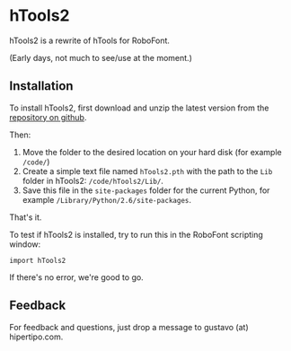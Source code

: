 hTools2
=======

hTools2 is a rewrite of hTools for RoboFont.

(Early days, not much to see/use at the moment.)

Installation
------------

To install hTools2, first download and unzip the latest version from the [repository on github](http://github.com/gferreira/hTools2).

Then:

1. Move the folder to the desired location on your hard disk (for example `/code/`)
2. Create a simple text file named `hTools2.pth` with the path to the `Lib` folder in hTools2: `/code/hTools2/Lib/`.
3. Save this file in the `site-packages` folder for the current Python, for example `/Library/Python/2.6/site-packages`.

That's it.

To test if hTools2 is installed, try to run this in the RoboFont scripting window:

    import hTools2
    
If there's no error, we're good to go.


Feedback
--------

For feedback and questions, just drop a message to gustavo (at) hipertipo.com. 